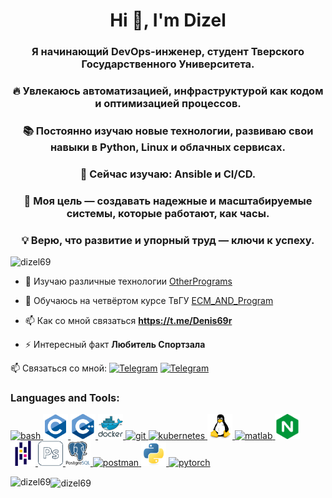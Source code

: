 <h1 align="center">Hi 👋, I'm Dizel</h1>
<h3 align="center">Я начинающий DevOps-инженер, студент Тверского Государственного Университета.</h3>
<h3 align="center">🔥 Увлекаюсь автоматизацией, инфраструктурой как кодом и оптимизацией процессов.</h3>
<h3 align="center">📚 Постоянно изучаю новые технологии, развиваю свои навыки в Python, Linux и облачных сервисах. </h3>
<h3 align="center">🌱 Сейчас изучаю: Ansible и CI/CD. </h3>
<h3 align="center">🎯 Моя цель — создавать надежные и масштабируемые системы, которые работают, как часы. </h3>
<h3 align="center">💡 Верю, что развитие и упорный труд — ключи к успеху.</h3>

<p align="left"> <img src="https://komarev.com/ghpvc/?username=dizel69&label=Profile%20views&color=0e75b6&style=flat" alt="dizel69" /> </p>

- 🔭 Изучаю различные технологии [OtherPrograms](https://github.com/Dizel69/OtherPrograms)

- 🤝 Обучаюсь на четвёртом курсе ТвГУ [ECM_AND_Program](https://github.com/Dizel69/ECM_AND_Program)

- 📫 Как со мной связаться **https://t.me/Denis69r**

- ⚡ Интересный факт **Любитель Спортзала**

📫 Связаться со мной: 
[![Telegram](https://img.shields.io/badge/Telegram-2CA5E0?style=for-the-badge&logo=telegram&logoColor=white)](https://t.me/Denis69r)
[![Telegram](https://img.shields.io/badge/вконтакте-%232E87FB.svg?&style=for-the-badge&logo=vk&logoColor=white)](https://vk.com/dizel69l) </h3>
<p align="left">
</p>

<h3 align="left">Languages and Tools:</h3>
<p align="left"> <a href="https://www.gnu.org/software/bash/" target="_blank" rel="noreferrer"> <img src="https://www.vectorlogo.zone/logos/gnu_bash/gnu_bash-icon.svg" alt="bash" width="40" height="40"/> </a> <a href="https://www.cprogramming.com/" target="_blank" rel="noreferrer"> <img src="https://raw.githubusercontent.com/devicons/devicon/master/icons/c/c-original.svg" alt="c" width="40" height="40"/> </a> <a href="https://www.w3schools.com/cpp/" target="_blank" rel="noreferrer"> <img src="https://raw.githubusercontent.com/devicons/devicon/master/icons/cplusplus/cplusplus-original.svg" alt="cplusplus" width="40" height="40"/> </a> <a href="https://www.docker.com/" target="_blank" rel="noreferrer"> <img src="https://raw.githubusercontent.com/devicons/devicon/master/icons/docker/docker-original-wordmark.svg" alt="docker" width="40" height="40"/> </a> <a href="https://git-scm.com/" target="_blank" rel="noreferrer"> <img src="https://www.vectorlogo.zone/logos/git-scm/git-scm-icon.svg" alt="git" width="40" height="40"/> </a> <a href="https://kubernetes.io" target="_blank" rel="noreferrer"> <img src="https://www.vectorlogo.zone/logos/kubernetes/kubernetes-icon.svg" alt="kubernetes" width="40" height="40"/> </a> <a href="https://www.linux.org/" target="_blank" rel="noreferrer"> <img src="https://raw.githubusercontent.com/devicons/devicon/master/icons/linux/linux-original.svg" alt="linux" width="40" height="40"/> </a> <a href="https://www.mathworks.com/" target="_blank" rel="noreferrer"> <img src="https://upload.wikimedia.org/wikipedia/commons/2/21/Matlab_Logo.png" alt="matlab" width="40" height="40"/> </a> <a href="https://www.nginx.com" target="_blank" rel="noreferrer"> <img src="https://raw.githubusercontent.com/devicons/devicon/master/icons/nginx/nginx-original.svg" alt="nginx" width="40" height="40"/> </a> <a href="https://pandas.pydata.org/" target="_blank" rel="noreferrer"> <img src="https://raw.githubusercontent.com/devicons/devicon/2ae2a900d2f041da66e950e4d48052658d850630/icons/pandas/pandas-original.svg" alt="pandas" width="40" height="40"/> </a> <a href="https://www.photoshop.com/en" target="_blank" rel="noreferrer"> <img src="https://raw.githubusercontent.com/devicons/devicon/master/icons/photoshop/photoshop-line.svg" alt="photoshop" width="40" height="40"/> </a> <a href="https://www.postgresql.org" target="_blank" rel="noreferrer"> <img src="https://raw.githubusercontent.com/devicons/devicon/master/icons/postgresql/postgresql-original-wordmark.svg" alt="postgresql" width="40" height="40"/> </a> <a href="https://postman.com" target="_blank" rel="noreferrer"> <img src="https://www.vectorlogo.zone/logos/getpostman/getpostman-icon.svg" alt="postman" width="40" height="40"/> </a> <a href="https://www.python.org" target="_blank" rel="noreferrer"> <img src="https://raw.githubusercontent.com/devicons/devicon/master/icons/python/python-original.svg" alt="python" width="40" height="40"/> </a> <a href="https://pytorch.org/" target="_blank" rel="noreferrer"> <img src="https://www.vectorlogo.zone/logos/pytorch/pytorch-icon.svg" alt="pytorch" width="40" height="40"/> </a> </p>

<p><img align="left" src="https://github-readme-stats.vercel.app/api/top-langs?username=dizel69&show_icons=true&locale=en&layout=compact" alt="dizel69" /></p>

<p><img align="center" src="https://github-readme-streak-stats.herokuapp.com/?user=dizel69&" alt="dizel69" /></p>
